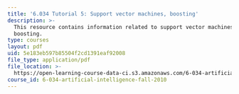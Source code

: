 ```yaml
---
title: '6.034 Tutorial 5: Support vector machines, boosting'
description: >-
  This resource contains information related to support vector machines,
  boosting.
type: courses
layout: pdf
uid: 5e183eb597b85504f2cd1391eaf92008
file_type: application/pdf
file_location: >-
  https://open-learning-course-data-ci.s3.amazonaws.com/6-034-artificial-intelligence-fall-2010/5e183eb597b85504f2cd1391eaf92008_MIT6_034F10_tutor05.pdf
course_id: 6-034-artificial-intelligence-fall-2010
---
```

